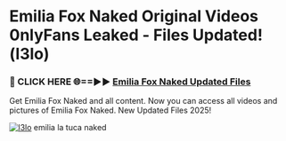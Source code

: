 # Emilia Fox Naked Original Videos 0nlyFans Leaked - Files Updated! (l3lo)

<h3>🔴 CLICK HERE 🌐==►► <a href="https://tinyurl.com/up5wt9bj" rel="nofollow">Emilia Fox Naked Updated Files</a></h3>

Get Emilia Fox Naked and all content. Now you can access all videos and pictures of Emilia Fox Naked. New Updated Files 2025!

[![l3lo](https://i.imgur.com/ABiUzMV.gif)](https://tinyurl.com/up5wt9bj)
emilia la tuca naked